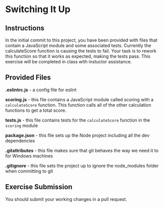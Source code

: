 # Switching It Up

## Instructions

In the initial commit to this project, you have been provided with files that contain a JavaScript module and some associated tests. Currently the calculateScore function is causing the tests to fail. Your task is to rework this function so that it works as expected, making the tests pass. This exercise will be completed in class with instuctor assistance.

## Provided Files

**.eslintrc.js** - a config file for eslint

**scoring.js** - this file contains a JavaScript module called scoring with a `calculateScore` function. This function calls all of the other calculation functions to get a total score.

**tests.js** - this file contains tests for the `calculateScore` function in the `scoring` module

**package.json** - this file sets up the Node project including all the dev dependencies

**.gitattributes** - this file makes sure that git behaves the way we need it to for Windows machines

**.gitignore** - this file sets the project up to ignore the node_modules folder when committing to git

## Exercise Submission

You should submit your working changes in a pull request.
